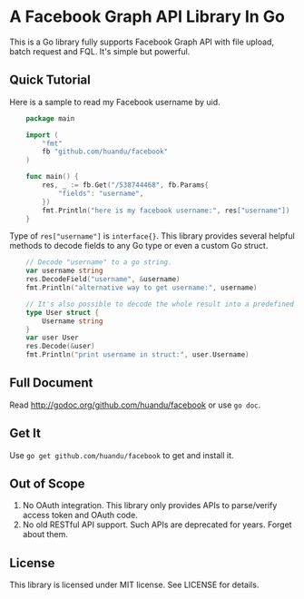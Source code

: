A Facebook Graph API Library In Go
==================================

This is a Go library fully supports Facebook Graph API with file upload, batch request and FQL. It's simple but powerful.

Quick Tutorial
--------------

Here is a sample to read my Facebook username by uid.

```go
    package main

    import (
        "fmt"
        fb "github.com/huandu/facebook"
    )

    func main() {
        res, _ := fb.Get("/538744468", fb.Params{
            "fields": "username",
        })
        fmt.Println("here is my facebook username:", res["username"])
    }
```

Type of `res["username"]` is `interface{}`. This library provides several helpful methods to decode fields to any Go type or even a custom Go struct.

```go
    // Decode "username" to a go string.
    var username string
    res.DecodeField("username", &username)
    fmt.Println("alternative way to get username:", username)

    // It's also possible to decode the whole result into a predefined struct.
    type User struct {
        Username string
    }
    var user User
    res.Decode(&user)
    fmt.Println("print username in struct:", user.Username)
```

Full Document
-------------

Read http://godoc.org/github.com/huandu/facebook or use `go doc`.

Get It
------

Use `go get github.com/huandu/facebook` to get and install it.

Out of Scope
------------

1. No OAuth integration. This library only provides APIs to parse/verify access token and OAuth code.
2. No old RESTful API support. Such APIs are deprecated for years. Forget about them.

License
-------

This library is licensed under MIT license. See LICENSE for details.
